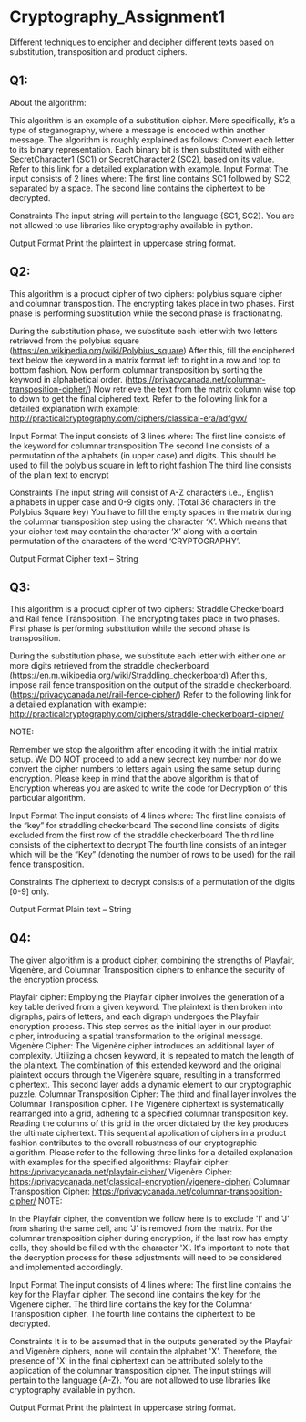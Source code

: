 # Cryptography_Assignment1
Different techniques to encipher and decipher different texts based on substitution, transposition and product ciphers.

## **Q1:**
  About the algorithm:
  
  This algorithm is an example of a substitution cipher. More specifically, it’s a type of steganography, where a message is encoded within another message. The algorithm is roughly explained as follows:
  Convert each letter to its binary representation.
  Each binary bit is then substituted with either SecretCharacter1 (SC1) or SecretCharacter2 (SC2), based on its value.
  Refer to this link for a detailed explanation with example.
  Input Format
  The input consists of 2 lines where:
  The first line contains SC1 followed by SC2, separated by a space.
  The second line contains the ciphertext to be decrypted.
  
  Constraints
  The input string will pertain to the language {SC1, SC2}.
  You are not allowed to use libraries like cryptography available in python.
  
  Output Format
  Print the plaintext in uppercase string format.

## **Q2:**
  This algorithm is a product cipher of two ciphers: polybius square cipher and columnar transposition. The encrypting takes place in two phases. First phase is performing substitution while the second phase is fractionating.
  
  During the substitution phase, we substitute each letter with two letters retrieved from the polybius square (https://en.wikipedia.org/wiki/Polybius_square)
  After this, fill the enciphered text below the keyword in a matrix format left to right in a row and top to bottom fashion. Now perform columnar transposition by sorting the keyword in alphabetical order. (https://privacycanada.net/columnar-transposition-cipher/)
  Now retrieve the text from the matrix column wise top to down to get the final ciphered text. Refer to the following link for a detailed explanation with example:  http://practicalcryptography.com/ciphers/classical-era/adfgvx/
  
  Input Format
  The input consists of 3 lines where:
  The first line consists of the keyword for columnar transposition
  The second line consists of a permutation of the alphabets (in upper case) and digits. This should be used to fill the polybius square in left to right fashion
  The third line consists of the plain text to encrypt
  
  Constraints
  The input string will consist of A-Z characters i.e.., English alphabets in upper case and 0-9 digits only. (Total 36 characters in the Polybius Square key)
  You have to fill the empty spaces in the matrix during the columnar transposition step using the character ‘X’. Which means that your cipher text may contain the character ‘X’ along with a certain permutation 
  of the characters of the word ‘CRYPTOGRAPHY’.
  
  Output Format
  Cipher text – String

## **Q3:**
  This algorithm is a product cipher of two ciphers: Straddle Checkerboard and Rail fence Transposition. The encrypting takes place in two phases. First phase is performing substitution while the second phase is transposition.
  
  During the substitution phase, we substitute each letter with either one or more digits retrieved from the straddle checkerboard (https://en.m.wikipedia.org/wiki/Straddling_checkerboard)
  After this, impose rail fence transposition on the output of the straddle checkerboard. (https://privacycanada.net/rail-fence-cipher/)
  Refer to the following link for a detailed explanation with example: http://practicalcryptography.com/ciphers/straddle-checkerboard-cipher/
  
  NOTE:
  
  Remember we stop the algorithm after encoding it with the initial matrix setup. We DO NOT proceed to add a new secrect key number nor do we convert the cipher numbers to letters again using the same setup during encryption.
  Please keep in mind that the above algorithm is that of Encryption whereas you are asked to write the code for Decryption of this particular algorithm.
  
  Input Format
  The input consists of 4 lines where:
  The first line consists of the “key” for straddling checkerboard
  The second line consists of digits excluded from the first row of the straddle checkerboard
  The third line consists of the ciphertext to decrypt
  The fourth line consists of an integer which will be the “Key” (denoting the number of rows to be used) for the rail fence transposition.
  
  Constraints
  The ciphertext to decrypt consists of a permutation of the digits [0-9] only.
  
  Output Format
  Plain text – String

## **Q4:**
  The given algorithm is a product cipher, combining the strengths of Playfair, Vigenère, and Columnar Transposition ciphers to enhance the security of the encryption process.
  
  Playfair cipher: Employing the Playfair cipher involves the generation of a key table derived from a given keyword. The plaintext is then broken into digraphs, pairs of letters, and each digraph undergoes the Playfair encryption process. This step serves as the initial layer in our product cipher, introducing a spatial transformation to the original message.
  Vigenère Cipher: The Vigenère cipher introduces an additional layer of complexity. Utilizing a chosen keyword, it is repeated to match the length of the plaintext. The combination of this extended keyword and the original plaintext occurs through the Vigenère square, resulting in a transformed ciphertext. This second layer adds a dynamic element to our cryptographic puzzle.
  Columnar Transposition Cipher: The third and final layer involves the Columnar Transposition cipher. The Vigenère ciphertext is systematically rearranged into a grid, adhering to a specified columnar transposition key. Reading the columns of this grid in the order dictated by the key produces the ultimate ciphertext. This sequential application of ciphers in a product fashion contributes to the overall robustness of our cryptographic algorithm.
  Please refer to the following three links for a detailed explanation with examples for the specified algorithms:
  Playfair cipher: https://privacycanada.net/playfair-cipher/
  Vigenère Cipher: https://privacycanada.net/classical-encryption/vigenere-cipher/
  Columnar Transposition Cipher: https://privacycanada.net/columnar-transposition-cipher/
  NOTE:
  
  In the Playfair cipher, the convention we follow here is to exclude 'I' and 'J' from sharing the same cell, and 'J' is removed from the matrix.
  For the columnar transposition cipher during encryption, if the last row has empty cells, they should be filled with the character 'X'.
  It's important to note that the decryption process for these adjustments will need to be considered and implemented accordingly.
  
  Input Format
  The input consists of 4 lines where:
  The first line contains the key for the Playfair cipher.
  The second line contains the key for the Vigenere cipher.
  The third line contains the key for the Columnar Transposition cipher.
  The fourth line contains the ciphertext to be decrypted.
  
  Constraints
  It is to be assumed that in the outputs generated by the Playfair and Vigenère ciphers, none will contain the alphabet 'X'. Therefore, the presence of 'X' in the final ciphertext can be attributed solely to the application of the columnar transposition cipher.
  The input strings will pertain to the language {A-Z}.
  You are not allowed to use libraries like cryptography available in python.
  
  Output Format
  Print the plaintext in uppercase string format.
